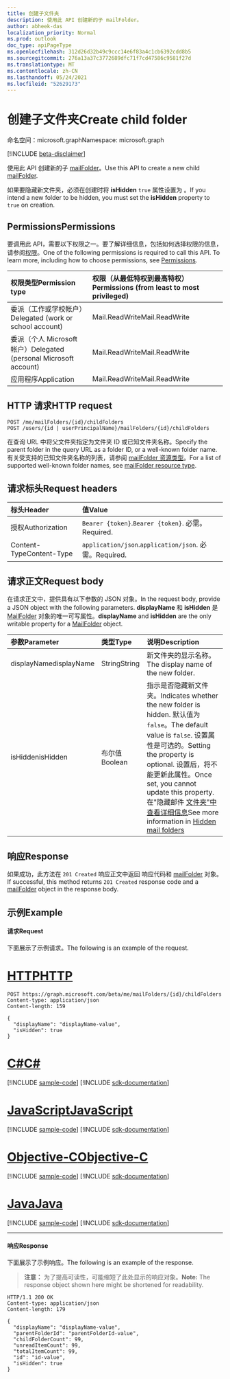 ```yaml
---
title: 创建子文件夹
description: 使用此 API 创建新的子 mailFolder。
author: abheek-das
localization_priority: Normal
ms.prod: outlook
doc_type: apiPageType
ms.openlocfilehash: 312d26d32b49c9ccc14e6f83a4c1cb6392cdd8b5
ms.sourcegitcommit: 276a13a37c3772689dfc71f7cd47586c9581f27d
ms.translationtype: MT
ms.contentlocale: zh-CN
ms.lasthandoff: 05/24/2021
ms.locfileid: "52629173"
---
```

# <a name="create-child-folder"></a><span data-ttu-id="f5540-103">创建子文件夹</span><span class="sxs-lookup"><span data-stu-id="f5540-103">Create child folder</span></span>

<span data-ttu-id="f5540-104">命名空间：microsoft.graph</span><span class="sxs-lookup"><span data-stu-id="f5540-104">Namespace: microsoft.graph</span></span>

[!INCLUDE [beta-disclaimer](../../includes/beta-disclaimer.md)]

<span data-ttu-id="f5540-105">使用此 API 创建新的子 [mailFolder](../resources/mailfolder.md)。</span><span class="sxs-lookup"><span data-stu-id="f5540-105">Use this API to create a new child [mailFolder](../resources/mailfolder.md).</span></span>

<span data-ttu-id="f5540-106">如果要隐藏新文件夹，必须在创建时将 **isHidden** `true` 属性设置为 。</span><span class="sxs-lookup"><span data-stu-id="f5540-106">If you intend a new folder to be hidden, you must set the **isHidden** property to `true` on creation.</span></span>

## <a name="permissions"></a><span data-ttu-id="f5540-107">Permissions</span><span class="sxs-lookup"><span data-stu-id="f5540-107">Permissions</span></span>

<span data-ttu-id="f5540-p101">要调用此 API，需要以下权限之一。要了解详细信息，包括如何选择权限的信息，请参阅[权限](/graph/permissions-reference)。</span><span class="sxs-lookup"><span data-stu-id="f5540-p101">One of the following permissions is required to call this API. To learn more, including how to choose permissions, see [Permissions](/graph/permissions-reference).</span></span>

| <span data-ttu-id="f5540-110">权限类型</span><span class="sxs-lookup"><span data-stu-id="f5540-110">Permission type</span></span> | <span data-ttu-id="f5540-111">权限（从最低特权到最高特权）</span><span class="sxs-lookup"><span data-stu-id="f5540-111">Permissions (from least to most privileged)</span></span> |
|:----------------|:--------------------------------------------|
|<span data-ttu-id="f5540-112">委派（工作或学校帐户）</span><span class="sxs-lookup"><span data-stu-id="f5540-112">Delegated (work or school account)</span></span> | <span data-ttu-id="f5540-113">Mail.ReadWrite</span><span class="sxs-lookup"><span data-stu-id="f5540-113">Mail.ReadWrite</span></span>    |
|<span data-ttu-id="f5540-114">委派（个人 Microsoft 帐户）</span><span class="sxs-lookup"><span data-stu-id="f5540-114">Delegated (personal Microsoft account)</span></span> | <span data-ttu-id="f5540-115">Mail.ReadWrite</span><span class="sxs-lookup"><span data-stu-id="f5540-115">Mail.ReadWrite</span></span>    |
|<span data-ttu-id="f5540-116">应用程序</span><span class="sxs-lookup"><span data-stu-id="f5540-116">Application</span></span> | <span data-ttu-id="f5540-117">Mail.ReadWrite</span><span class="sxs-lookup"><span data-stu-id="f5540-117">Mail.ReadWrite</span></span> |

## <a name="http-request"></a><span data-ttu-id="f5540-118">HTTP 请求</span><span class="sxs-lookup"><span data-stu-id="f5540-118">HTTP request</span></span>

<!-- { "blockType": "ignored" } -->

```http
POST /me/mailFolders/{id}/childFolders
POST /users/{id | userPrincipalName}/mailFolders/{id}/childFolders
```

<span data-ttu-id="f5540-119">在查询 URL 中将父文件夹指定为文件夹 ID 或已知文件夹名称。</span><span class="sxs-lookup"><span data-stu-id="f5540-119">Specify the parent folder in the query URL as a folder ID, or a well-known folder name.</span></span> <span data-ttu-id="f5540-120">有关受支持的已知文件夹名称的列表，请参阅 [mailFolder 资源类型](../resources/mailfolder.md)。</span><span class="sxs-lookup"><span data-stu-id="f5540-120">For a list of supported well-known folder names, see [mailFolder resource type](../resources/mailfolder.md).</span></span>

## <a name="request-headers"></a><span data-ttu-id="f5540-121">请求标头</span><span class="sxs-lookup"><span data-stu-id="f5540-121">Request headers</span></span>

| <span data-ttu-id="f5540-122">标头</span><span class="sxs-lookup"><span data-stu-id="f5540-122">Header</span></span> | <span data-ttu-id="f5540-123">值</span><span class="sxs-lookup"><span data-stu-id="f5540-123">Value</span></span> |
|:-------|:------|
| <span data-ttu-id="f5540-124">授权</span><span class="sxs-lookup"><span data-stu-id="f5540-124">Authorization</span></span> | <span data-ttu-id="f5540-125">`Bearer {token}`.</span><span class="sxs-lookup"><span data-stu-id="f5540-125">`Bearer {token}`.</span></span> <span data-ttu-id="f5540-126">必需。</span><span class="sxs-lookup"><span data-stu-id="f5540-126">Required.</span></span> |
| <span data-ttu-id="f5540-127">Content-Type</span><span class="sxs-lookup"><span data-stu-id="f5540-127">Content-Type</span></span> | <span data-ttu-id="f5540-128">`application/json`.</span><span class="sxs-lookup"><span data-stu-id="f5540-128">`application/json`.</span></span> <span data-ttu-id="f5540-129">必需。</span><span class="sxs-lookup"><span data-stu-id="f5540-129">Required.</span></span> |

## <a name="request-body"></a><span data-ttu-id="f5540-130">请求正文</span><span class="sxs-lookup"><span data-stu-id="f5540-130">Request body</span></span>

<span data-ttu-id="f5540-131">在请求正文中，提供具有以下参数的 JSON 对象。</span><span class="sxs-lookup"><span data-stu-id="f5540-131">In the request body, provide a JSON object with the following parameters.</span></span> <span data-ttu-id="f5540-132">**displayName** 和 **isHidden** 是 [MailFolder](../resources/mailfolder.md) 对象的唯一可写属性。</span><span class="sxs-lookup"><span data-stu-id="f5540-132">**displayName** and **isHidden** are the only writable property for a [MailFolder](../resources/mailfolder.md) object.</span></span>

| <span data-ttu-id="f5540-133">参数</span><span class="sxs-lookup"><span data-stu-id="f5540-133">Parameter</span></span> | <span data-ttu-id="f5540-134">类型</span><span class="sxs-lookup"><span data-stu-id="f5540-134">Type</span></span> | <span data-ttu-id="f5540-135">说明</span><span class="sxs-lookup"><span data-stu-id="f5540-135">Description</span></span> |
|:----------|:-----|:------------|
|<span data-ttu-id="f5540-136">displayName</span><span class="sxs-lookup"><span data-stu-id="f5540-136">displayName</span></span>|<span data-ttu-id="f5540-137">String</span><span class="sxs-lookup"><span data-stu-id="f5540-137">String</span></span>|<span data-ttu-id="f5540-138">新文件夹的显示名称。</span><span class="sxs-lookup"><span data-stu-id="f5540-138">The display name of the new folder.</span></span>|
|<span data-ttu-id="f5540-139">isHidden</span><span class="sxs-lookup"><span data-stu-id="f5540-139">isHidden</span></span>|<span data-ttu-id="f5540-140">布尔值</span><span class="sxs-lookup"><span data-stu-id="f5540-140">Boolean</span></span>|<span data-ttu-id="f5540-141">指示是否隐藏新文件夹。</span><span class="sxs-lookup"><span data-stu-id="f5540-141">Indicates whether the new folder is hidden.</span></span> <span data-ttu-id="f5540-142">默认值为 `false`。</span><span class="sxs-lookup"><span data-stu-id="f5540-142">The default value is `false`.</span></span> <span data-ttu-id="f5540-143">设置属性是可选的。</span><span class="sxs-lookup"><span data-stu-id="f5540-143">Setting the property is optional.</span></span> <span data-ttu-id="f5540-144">设置后，将不能更新此属性。</span><span class="sxs-lookup"><span data-stu-id="f5540-144">Once set, you cannot update this property.</span></span> <span data-ttu-id="f5540-145">在"隐藏邮件 [文件夹"中查看详细信息](../resources/mailfolder.md#hidden-mail-folders)</span><span class="sxs-lookup"><span data-stu-id="f5540-145">See more information in [Hidden mail folders](../resources/mailfolder.md#hidden-mail-folders)</span></span>|

## <a name="response"></a><span data-ttu-id="f5540-146">响应</span><span class="sxs-lookup"><span data-stu-id="f5540-146">Response</span></span>

<span data-ttu-id="f5540-147">如果成功，此方法在 `201 Created` 响应正文中返回 响应代码和 [mailFolder](../resources/mailfolder.md) 对象。</span><span class="sxs-lookup"><span data-stu-id="f5540-147">If successful, this method returns `201 Created` response code and a [mailFolder](../resources/mailfolder.md) object in the response body.</span></span>

## <a name="example"></a><span data-ttu-id="f5540-148">示例</span><span class="sxs-lookup"><span data-stu-id="f5540-148">Example</span></span>

#### <a name="request"></a><span data-ttu-id="f5540-149">请求</span><span class="sxs-lookup"><span data-stu-id="f5540-149">Request</span></span>

<span data-ttu-id="f5540-150">下面展示了示例请求。</span><span class="sxs-lookup"><span data-stu-id="f5540-150">The following is an example of the request.</span></span>

# <a name="http"></a>[<span data-ttu-id="f5540-151">HTTP</span><span class="sxs-lookup"><span data-stu-id="f5540-151">HTTP</span></span>](#tab/http)
<!-- {
  "blockType": "request",
  "name": "create_mailfolder_from_mailfolder"
}-->

```http
POST https://graph.microsoft.com/beta/me/mailFolders/{id}/childFolders
Content-type: application/json
Content-length: 159

{
  "displayName": "displayName-value",
  "isHidden": true
}
```
# <a name="c"></a>[<span data-ttu-id="f5540-152">C#</span><span class="sxs-lookup"><span data-stu-id="f5540-152">C#</span></span>](#tab/csharp)
[!INCLUDE [sample-code](../includes/snippets/csharp/create-mailfolder-from-mailfolder-csharp-snippets.md)]
[!INCLUDE [sdk-documentation](../includes/snippets/snippets-sdk-documentation-link.md)]

# <a name="javascript"></a>[<span data-ttu-id="f5540-153">JavaScript</span><span class="sxs-lookup"><span data-stu-id="f5540-153">JavaScript</span></span>](#tab/javascript)
[!INCLUDE [sample-code](../includes/snippets/javascript/create-mailfolder-from-mailfolder-javascript-snippets.md)]
[!INCLUDE [sdk-documentation](../includes/snippets/snippets-sdk-documentation-link.md)]

# <a name="objective-c"></a>[<span data-ttu-id="f5540-154">Objective-C</span><span class="sxs-lookup"><span data-stu-id="f5540-154">Objective-C</span></span>](#tab/objc)
[!INCLUDE [sample-code](../includes/snippets/objc/create-mailfolder-from-mailfolder-objc-snippets.md)]
[!INCLUDE [sdk-documentation](../includes/snippets/snippets-sdk-documentation-link.md)]

# <a name="java"></a>[<span data-ttu-id="f5540-155">Java</span><span class="sxs-lookup"><span data-stu-id="f5540-155">Java</span></span>](#tab/java)
[!INCLUDE [sample-code](../includes/snippets/java/create-mailfolder-from-mailfolder-java-snippets.md)]
[!INCLUDE [sdk-documentation](../includes/snippets/snippets-sdk-documentation-link.md)]

---


#### <a name="response"></a><span data-ttu-id="f5540-156">响应</span><span class="sxs-lookup"><span data-stu-id="f5540-156">Response</span></span>

<span data-ttu-id="f5540-157">下面展示了示例响应。</span><span class="sxs-lookup"><span data-stu-id="f5540-157">The following is an example of the response.</span></span>

> <span data-ttu-id="f5540-158">**注意：** 为了提高可读性，可能缩短了此处显示的响应对象。</span><span class="sxs-lookup"><span data-stu-id="f5540-158">**Note:** The response object shown here might be shortened for readability.</span></span>
<!-- {
  "blockType": "response",
  "truncated": true,
  "@odata.type": "microsoft.graph.mailFolder"
} -->

```http
HTTP/1.1 200 OK
Content-type: application/json
Content-length: 179

{
  "displayName": "displayName-value",
  "parentFolderId": "parentFolderId-value",
  "childFolderCount": 99,
  "unreadItemCount": 99,
  "totalItemCount": 99,
  "id": "id-value",
  "isHidden": true
}
```

<!-- uuid: 8fcb5dbc-d5aa-4681-8e31-b001d5168d79
2015-10-25 14:57:30 UTC -->
<!--
{
  "type": "#page.annotation",
  "description": "Create mailFolder",
  "keywords": "",
  "section": "documentation",
  "tocPath": "",
  "suppressions": [
  ]
}
-->


